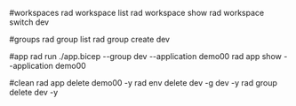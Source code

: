 #workspaces
rad workspace list
rad workspace show
rad workspace switch dev

#groups
rad group list
rad group create dev

#app
rad run ./app.bicep --group dev --application demo00
rad app show --application demo00

#clean
rad app delete demo00 -y
rad env delete dev -g dev -y
rad group delete dev -y